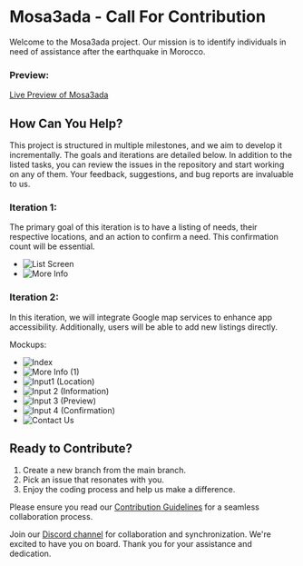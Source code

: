 # Mosa3ada - Call For Contribution

Welcome to the Mosa3ada project. Our mission is to identify individuals in need of assistance after the earthquake in Morocco.

### Preview:

[Live Preview of Mosa3ada](https://mosa3ada.ma)

## How Can You Help?

This project is structured in multiple milestones, and we aim to develop it incrementally. The goals and iterations are detailed below. In addition to the listed tasks, you can review the issues in the repository and start working on any of them. Your feedback, suggestions, and bug reports are invaluable to us.

### Iteration 1:

The primary goal of this iteration is to have a listing of needs, their respective locations, and an action to confirm a need. This confirmation count will be essential.

- ![List Screen](https://github.com/BizTech-Morocco/mosa3ada.biztech.ma/assets/24813026/74233cf0-9b23-447f-af26-72c381e0663c)
- ![More Info](https://github.com/BizTech-Morocco/mosa3ada.biztech.ma/assets/24813026/6e66d425-2d80-41ff-b6af-c4cd497d7495)

### Iteration 2:

In this iteration, we will integrate Google map services to enhance app accessibility. Additionally, users will be able to add new listings directly.

Mockups:

- ![Index](https://github.com/BizTech-Morocco/mosa3ada.biztech.ma/assets/24813026/c47b8f2b-1b35-4058-b3af-4566e609c21c)
- ![More Info (1)](https://github.com/BizTech-Morocco/mosa3ada.biztech.ma/assets/24813026/9ac85411-8476-4804-bf53-66c29b911bf7)
- ![Input1 (Location)](https://github.com/BizTech-Morocco/mosa3ada.biztech.ma/assets/24813026/3468bebb-a12d-4705-a942-07d8c003869b)
- ![Input 2 (Information)](https://github.com/BizTech-Morocco/mosa3ada.biztech.ma/assets/24813026/76662253-caf7-4f21-98d2-91dc3d0b5872)
- ![Input 3 (Preview)](https://github.com/BizTech-Morocco/mosa3ada.biztech.ma/assets/24813026/96514973-2c9e-449b-9b3c-604d71de8cd3)
- ![Input 4 (Confirmation)](https://github.com/BizTech-Morocco/mosa3ada.biztech.ma/assets/24813026/05dab3c7-f59f-4412-8244-42a62e70d9f5)
- ![Contact Us](https://github.com/BizTech-Morocco/mosa3ada.biztech.ma/assets/24813026/ec1f5bed-0122-4d71-8863-b0fb5ed54447)

## Ready to Contribute?

1. Create a new branch from the main branch.
2. Pick an issue that resonates with you.
3. Enjoy the coding process and help us make a difference.

Please ensure you read our [Contribution Guidelines](/contribution.md) for a seamless collaboration process.

Join our [Discord channel](https://discord.com/invite/nwWz6UvT) for collaboration and synchronization. We're excited to have you on board. Thank you for your assistance and dedication.
